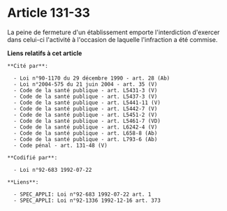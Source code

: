 # Article 131-33

La peine de fermeture d'un établissement emporte l'interdiction d'exercer dans celui-ci l'activité à l'occasion de laquelle
l'infraction a été commise.

**Liens relatifs à cet article**

	**Cité par**:

	  - Loi n°90-1170 du 29 décembre 1990 - art. 28 (Ab)
	  - Loi n°2004-575 du 21 juin 2004 - art. 35 (V)
	  - Code de la santé publique - art. L5431-3 (V)
	  - Code de la santé publique - art. L5437-3 (V)
	  - Code de la santé publique - art. L5441-11 (V)
	  - Code de la santé publique - art. L5442-7 (V)
	  - Code de la santé publique - art. L5451-2 (V)
	  - Code de la santé publique - art. L5461-7 (VD)
	  - Code de la santé publique - art. L6242-4 (V)
	  - Code de la santé publique - art. L658-8 (Ab)
	  - Code de la santé publique - art. L793-6 (Ab)
	  - Code pénal - art. 131-48 (V)

	**Codifié par**:

	  - Loi n°92-683 1992-07-22

	**Liens**:

	  - SPEC_APPLI: Loi n°92-683 1992-07-22 art. 1
	  - SPEC_APPLI: Loi n°92-1336 1992-12-16 art. 373
